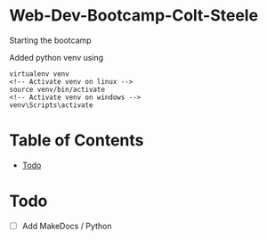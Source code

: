 # Web-Dev-Bootcamp-Colt-Steele
Starting the bootcamp


Added python venv using 
```
virtualenv venv
<!-- Activate venv on linux -->
source venv/bin/activate
<!-- Activate venv on windows -->
venv\Scripts\activate
```


# Table of Contents
* [Todo](#todo)

# Todo
- [ ] Add MakeDocs / Python